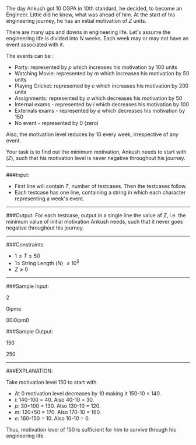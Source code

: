 The day Ankush got 10 CGPA in 10th standard, he decided, to become an Engineer. Little did he know, what was ahead of him. At the start of his engineering journey, he has an initial motivation of $Z$ units.

There are many ups and downs in engineering life. Let's assume the engineering life is divided into $N$ weeks. Each week may or may not have an event associated with it.

The events can be :
- Party: represented by $p$ which increases his motivation by 100 units
- Watching Movie: represented by $m$ which increases his motivation by 50 units
- Playing Cricket: represented by $c$ which increases his motivation by 200 units
- Assignments: represented by $a$ which decreases his motivation by 50
- Internal exams - represented by $i$ which decreases his motivation by 100
- Externals exams - represented by $e$ which decreases his motivation by 150
- No event - represented by $0$ (zero)

Also, the motivation level reduces by 10 every week, irrespective of any event.

Your task is to find out the minimum motivation, Ankush needs to start with ($Z$), such that his motivation level is never negative throughout his journey.

<hr>


###Input:

- First line will contain $T$, number of testcases. Then the testcases follow. 
- Each testcase has one line, containing a string in which each character representing a week's event.

<hr>

###Output:
For each testcase, output in a single line the value of $Z$, i.e. the minimum value of initial motivation Ankush needs, such that it never goes negative throughout his journey.

<hr>

###Constraints 
- $1 \leq T \leq 50$
- $1 \leq$ String Length ($N$) $\leq 10^5$
- $Z \geq 0$

<hr>

###Sample Input:

2

0ipme

00i0ipm0

###Sample Output:

150

250

<hr>
	
###EXPLANATION:

Take motivation level 150 to start with.

- At $0$ motivation level decreases by 10 making it 150-10 = 140.
- $i$: 140-100 = 40. Also 40-10 = 30.
- $p$: 30+100 = 130. Also 130-10 = 120.
- $m$: 120+50 = 170. Also 170-10 = 160.
- $e$: 160-150 = 10. Also 10-10 = 0.

Thus, motivation level of 150 is sufficient for him to survive through his engineering life.